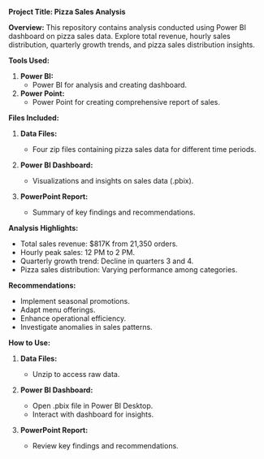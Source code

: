 **Project Title: Pizza Sales Analysis**

**Overview:**
This repository contains analysis conducted using Power BI dashboard on pizza sales data. Explore total revenue, hourly sales distribution, quarterly growth trends, and pizza sales distribution insights.

**Tools Used:**
1. **Power BI:** 
   - Power BI for analysis and creating dashboard.
2. **Power Point:** 
   - Power Point for creating comprehensive report of sales.

**Files Included:**
1. **Data Files:** 
   - Four zip files containing pizza sales data for different time periods.

2. **Power BI Dashboard:**
   - Visualizations and insights on sales data (.pbix).

3. **PowerPoint Report:**
   - Summary of key findings and recommendations.

**Analysis Highlights:**
- Total sales revenue: $817K from 21,350 orders.
- Hourly peak sales: 12 PM to 2 PM.
- Quarterly growth trend: Decline in quarters 3 and 4.
- Pizza sales distribution: Varying performance among categories.

**Recommendations:**
- Implement seasonal promotions.
- Adapt menu offerings.
- Enhance operational efficiency.
- Investigate anomalies in sales patterns.

**How to Use:**
1. **Data Files:**
   - Unzip to access raw data.

2. **Power BI Dashboard:**
   - Open .pbix file in Power BI Desktop.
   - Interact with dashboard for insights.

3. **PowerPoint Report:**
   - Review key findings and recommendations.


